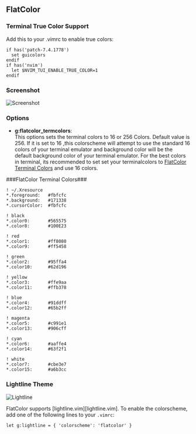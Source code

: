 ## FlatColor ##

### Terminal True Color Support ###
  Add this to your .vimrc to enable true colors:
```
if has('patch-7.4.1778')
  set guicolors
endif
if has('nvim')
  let $NVIM_TUI_ENABLE_TRUE_COLOR=1
endif
```

### Screenshot ###

![Screenshot](http://s32.postimg.org/azjzcnabp/flatcolor.png)

### Options ###
  * **g:flatcolor_termcolors**:  
    This options sets the terminal colors to 16 or 256 Colors. Default value is 256.
    If it is set to 16 ,this colorscheme will attempt to use the standard 16 colors of your terminal emulator and background color will be the default background color of your terminal emulator.
    For the best colors in terminal, its recommended to set set your terminalcolors to [FlatColor Terminal Colors](#flatcolor-terminal-colors) and use 16 colors.


###FlatColor Terminal Colors###
```
! ~/.Xresource
*.foreground:   #fbfcfc
*.background:   #171338
*.cursorColor:  #fbfcfc

! black
*.color0:       #565575
*.color8:       #100E23

! red
*.color1:       #ff8080
*.color9:       #ff5458

! green
*.color2:       #95ffa4
*.color10:      #62d196

! yellow
*.color3:       #ffe9aa
*.color11:      #ffb378

! blue
*.color4:       #91ddff
*.color12:      #65b2ff

! magenta
*.color5:       #c991e1
*.color13:      #906cff

! cyan
*.color6:       #aaffe4
*.color14:      #63f2f1

! white
*.color7:       #cbe3e7
*.color15:      #a6b3cc
```

### Lightline Theme ###

![Lightline](http://s1.postimg.org/k6t3zssn3/lightline.png)

FlatColor supports [lightline.vim][lightline.vim]. To enable the colorscheme,
add one of the following lines to your `.vimrc`:

``` viml
let g:lightline = { 'colorscheme': 'flatcolor' }
```
